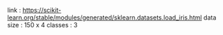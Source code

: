 link : https://scikit-learn.org/stable/modules/generated/sklearn.datasets.load_iris.html
data size : 150 x 4
classes : 3
